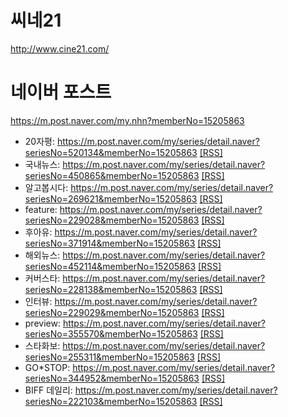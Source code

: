 # 씨네21
http://www.cine21.com/

# 네이버 포스트
https://m.post.naver.com/my.nhn?memberNo=15205863
 - 20자평: https://m.post.naver.com/my/series/detail.naver?seriesNo=520134&memberNo=15205863 [[RSS]](https://moviecord.github.io/cine21/naverpost_cine21_review.xml)  
 - 국내뉴스: https://m.post.naver.com/my/series/detail.naver?seriesNo=450865&memberNo=15205863 [[RSS]](https://moviecord.github.io/cine21/naverpost_cine21_news.xml)  
 - 알고봅시다: https://m.post.naver.com/my/series/detail.naver?seriesNo=269621&memberNo=15205863 [[RSS]](https://moviecord.github.io/cine21/naverpost_cine21_view.xml)  
 - feature: https://m.post.naver.com/my/series/detail.naver?seriesNo=229028&memberNo=15205863 [[RSS]](https://moviecord.github.io/cine21/naverpost_cine21_feature.xml)  
 - 후아유: https://m.post.naver.com/my/series/detail.naver?seriesNo=371914&memberNo=15205863 [[RSS]](https://moviecord.github.io/cine21/naverpost_cine21_whoareyou.xml)  
 - 해외뉴스: https://m.post.naver.com/my/series/detail.naver?seriesNo=452114&memberNo=15205863 [[RSS]](https://moviecord.github.io/cine21/naverpost_cine21_foreignnews.xml)  
 - 커버스타: https://m.post.naver.com/my/series/detail.naver?seriesNo=228138&memberNo=15205863 [[RSS]](https://moviecord.github.io/cine21/naverpost_cine21_coverstar.xml)  
 - 인터뷰: https://m.post.naver.com/my/series/detail.naver?seriesNo=229029&memberNo=15205863 [[RSS]](https://moviecord.github.io/cine21/naverpost_cine21_interview.xml)  
 - preview: https://m.post.naver.com/my/series/detail.naver?seriesNo=355570&memberNo=15205863 [[RSS]](https://moviecord.github.io/cine21/naverpost_cine21_preview.xml)  
 - 스타화보: https://m.post.naver.com/my/series/detail.naver?seriesNo=255311&memberNo=15205863 [[RSS]](https://moviecord.github.io/cine21/naverpost_cine21_photoshoot.xml)  
 - GO\*STOP: https://m.post.naver.com/my/series/detail.naver?seriesNo=344952&memberNo=15205863 [[RSS]](https://moviecord.github.io/cine21/naverpost_cine21_gostop.xml)  
 - BIFF 데일리: https://m.post.naver.com/my/series/detail.naver?seriesNo=222103&memberNo=15205863  [[RSS]](https://moviecord.github.io/cine21/naverpost_cine21_biff.xml)  
